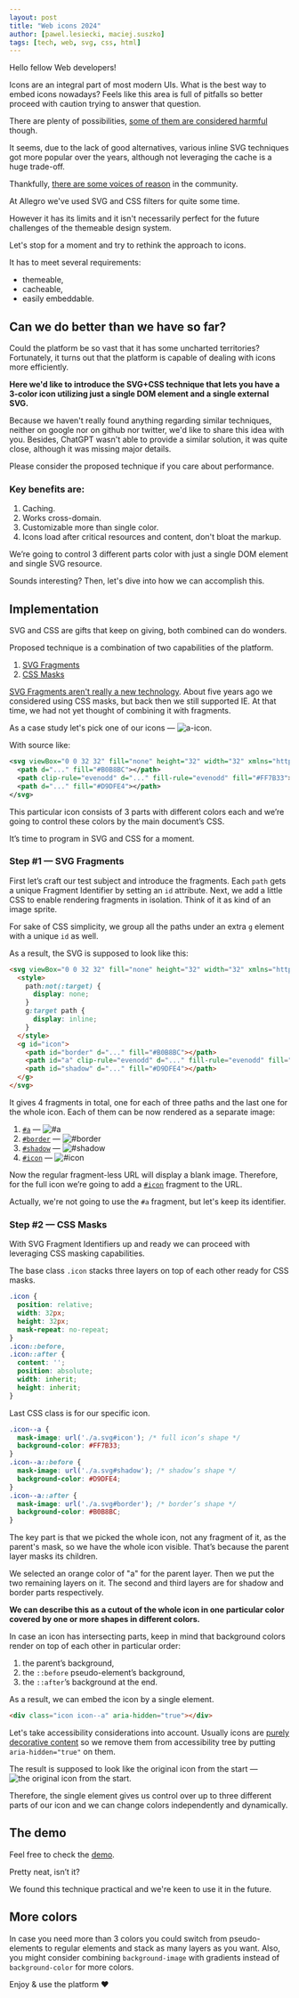 ```yaml
---
layout: post
title: "Web icons 2024"
author: [pawel.lesiecki, maciej.suszko]
tags: [tech, web, svg, css, html]
---
```

Hello fellow Web developers!

Icons are an integral part of most modern UIs.
What is the best way to embed icons nowadays?
Feels like this area is full of pitfalls so better proceed with caution trying to answer that question.

There are plenty of possibilities, [some of them are considered harmful](https://twitter.com/_developit/status/1382838799420514317) though.

It seems, due to the lack of good alternatives, various inline SVG techniques got more popular over the years, although not leveraging the cache is a huge trade-off.

Thankfully, [there are some voices of reason](https://twitter.com/getifyX/status/1720810762409566459) in the community.

At Allegro we've used SVG and CSS filters for quite some time.

However it has its limits and it isn't necessarily perfect for the future challenges of the themeable design system.

Let's stop for a moment and try to rethink the approach to icons.

It has to meet several requirements:
- themeable,
- cacheable, 
- easily embeddable.

## Can we do better than we have so far?

Could the platform be so vast that it has some uncharted territories?
Fortunately, it turns out that the platform is capable of dealing with icons more efficiently.

**Here we'd like to introduce the SVG+CSS technique that lets you have a 3-color icon utilizing just a single DOM element and a single external SVG.**

Because we haven't really found anything regarding similar techniques, neither on google nor on github nor twitter, we'd like to share this idea with you.
Besides, ChatGPT wasn't able to provide a similar solution, it was quite close, although it was missing major details.

Please consider the proposed technique if you care about performance. 

### Key benefits are:

1. Caching.
2. Works cross-domain.
3. Customizable more than single color.
4. Icons load after critical resources and content, don't bloat the markup.

We’re going to control 3 different parts color with just a single DOM element and single SVG resource.

Sounds interesting? Then, let's dive into how we can accomplish this.

## Implementation

SVG and CSS are gifts that keep on giving, both combined can do wonders.

Proposed technique is a combination of two capabilities of the platform.
1. [SVG Fragments](https://css-tricks.com/svg-fragment-identifiers-work/)
2. [CSS Masks](https://developer.mozilla.org/en-US/docs/Web/CSS/mask-image)

[SVG Fragments aren't really a new technology](https://caniuse.com/svg-fragment).
About five years ago we considered using CSS masks, but back then we still supported IE.
At that time, we had not yet thought of combining it with fragments.

As a case study let's pick one of our icons — ![a-icon](https://a.allegroimg.com/original/34bbe1/2be1acde4b8aa1b2a255d958fd59/illustration-allego-in-circle-big-db0c91e439).

With source like:

```svg
<svg viewBox="0 0 32 32" fill="none" height="32" width="32" xmlns="http://www.w3.org/2000/svg">
  <path d="..." fill="#B0B8BC"></path>
  <path clip-rule="evenodd" d="..." fill-rule="evenodd" fill="#FF7B33"></path>
  <path d="..." fill="#D9DFE4"></path>
</svg>
```

This particular icon consists of 3 parts with different colors each and we’re going to control these colors by the main document’s CSS.

It’s time to program in SVG and CSS for a moment.

### Step #1 — SVG Fragments

First let’s craft our test subject and introduce the fragments. Each `path` gets a unique Fragment Identifier by setting an `id` attribute. Next, we add a little CSS to enable rendering fragments in isolation. Think of it as kind of an image sprite.

For sake of CSS simplicity, we group all the paths under an extra `g` element with a unique `id` as well.

As a result, the SVG is supposed to look like this:

```html
<svg viewBox="0 0 32 32" fill="none" height="32" width="32" xmlns="http://www.w3.org/2000/svg">
  <style>
    path:not(:target) {
      display: none;
    }
    g:target path {
      display: inline;
    }
  </style>
  <g id="icon">
    <path id="border" d="..." fill="#B0B8BC"></path>
    <path id="a" clip-rule="evenodd" d="..." fill-rule="evenodd" fill="#FF7B33"></path>
    <path id="shadow" d="..." fill="#D9DFE4"></path>
  </g>
</svg>
```

It gives 4 fragments in total, one for each of three paths and the last one for the whole icon.
Each of them can be now rendered as a separate image:

1. [`#a`](https://a.allegroimg.com/original/34901c/db3b33c5488eb13bc5244e215953/illustration-allego-in-circle-big-ab3336c0b3#a) — ![`#a`](https://a.allegroimg.com/original/34901c/db3b33c5488eb13bc5244e215953/illustration-allego-in-circle-big-ab3336c0b3#a)
2. [`#border`](https://a.allegroimg.com/original/34901c/db3b33c5488eb13bc5244e215953/illustration-allego-in-circle-big-ab3336c0b3#border) — ![`#border`](https://a.allegroimg.com/original/34901c/db3b33c5488eb13bc5244e215953/illustration-allego-in-circle-big-ab3336c0b3#border)
3. [`#shadow`](https://a.allegroimg.com/original/34901c/db3b33c5488eb13bc5244e215953/illustration-allego-in-circle-big-ab3336c0b3#shadow) — ![`#shadow`](https://a.allegroimg.com/original/34901c/db3b33c5488eb13bc5244e215953/illustration-allego-in-circle-big-ab3336c0b3#shadow)
4. [`#icon`](https://a.allegroimg.com/original/34901c/db3b33c5488eb13bc5244e215953/illustration-allego-in-circle-big-ab3336c0b3#icon) — ![`#icon`](https://a.allegroimg.com/original/34901c/db3b33c5488eb13bc5244e215953/illustration-allego-in-circle-big-ab3336c0b3#icon)

Now the regular fragment-less URL will display a blank image.
Therefore, for the full icon we’re going to add a [`#icon`](https://a.allegroimg.com/original/34901c/db3b33c5488eb13bc5244e215953/illustration-allego-in-circle-big-ab3336c0b3#icon) fragment to the URL.

Actually, we're not going to use the `#a` fragment, but let's keep its identifier.

### Step #2 — CSS Masks

With SVG Fragment Identifiers up and ready we can proceed with leveraging CSS masking capabilities.

The base class `.icon` stacks three layers on top of each other ready for CSS masks.

```css
.icon {
  position: relative;
  width: 32px;
  height: 32px;
  mask-repeat: no-repeat;
}
.icon::before,
.icon::after {
  content: '';
  position: absolute;
  width: inherit;
  height: inherit;
}
```

Last CSS class is for our specific icon.

```css
.icon--a {
  mask-image: url('./a.svg#icon'); /* full icon’s shape */
  background-color: #FF7B33;
}
.icon--a::before {
  mask-image: url('./a.svg#shadow'); /* shadow’s shape */
  background-color: #D9DFE4;
}
.icon--a::after {
  mask-image: url('./a.svg#border'); /* border’s shape */
  background-color: #B0B8BC;
}
```

The key part is that we picked the whole icon, not any fragment of it, as the parent's mask, so we have the whole icon visible. That’s because the parent layer masks its children.

We selected an orange color of "a" for the parent layer.
Then we put the two remaining layers on it.
The second and third layers are for shadow and border parts respectively.

**We can describe this as a cutout of the whole icon in one particular color covered by one or more shapes in different colors.**

In case an icon has intersecting parts, keep in mind that background colors render on top of each other in particular order:
1. the parent’s background,
2. the `::before` pseudo-element’s background,
3. the `::after`’s background at the end.

As a result, we can embed the icon by a single element.

```html
<div class="icon icon--a" aria-hidden="true"></div>
```

Let's take accessibility considerations into account.
Usually icons are [purely decorative content](https://developer.mozilla.org/en-US/docs/Web/Accessibility/ARIA/Attributes/aria-hidden#description) so we remove them from accessibility tree by putting `aria-hidden="true"` on them.

The result is supposed to look like the original icon from the start — ![the original icon from the start](https://a.allegroimg.com/original/34bbe1/2be1acde4b8aa1b2a255d958fd59/illustration-allego-in-circle-big-db0c91e439).

Therefore, the single element gives us control over up to three different parts of our icon and we can change colors independently and dynamically.

## The demo
Feel free to check the [demo](https://three-colors-one-element-icon.plesiecki.repl.co/).

Pretty neat, isn’t it?

We found this technique practical and we're keen to use it in the future.

## More colors
In case you need more than 3 colors you could switch from pseudo-elements to regular elements and stack as many layers as you want. Also, you might consider combining `background-image` with gradients instead of `background-color` for more colors.

Enjoy & use the platform ❤️
